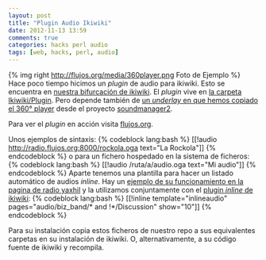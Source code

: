 ```yaml
---
layout: post
title: "Plugin Audio Ikiwiki"
date: 2012-11-13 13:59
comments: true
categories: hacks perl audio
tags: [web, hacks, perl, audio]
---
```

{% img right http://flujos.org/media/360player.png Foto de Ejemplo %}
Hace poco tiempo hicimos un *plugin* de audio para ikiwiki. Esto se encuentra en [nuestra bifurcación de ikiwiki](https://github.com/kyv/ikiwiki). El *plugin* vive en [la carpeta Ikiwiki/Plugin](https://github.com/kyv/ikiwiki/blob/master/IkiWiki/Plugin/audio.pm). Pero depende también de [un *underlay* en que hemos copiado el 360° player](https://github.com/kyv/ikiwiki/tree/master/underlays/360-player/ikiwiki "360° Player") desde el proyecto [soundmanager2](http://www.schillmania.com/projects/soundmanager2/ "SoundManager2").

Para ver el *plugin* en acción visita [flujos.org](http://flujos.org).

Unos ejemplos de sintaxis:
{% codeblock lang:bash %}
[[!audio http://radio.flujos.org:8000/rockola.oga text="La Rockola"]]
{% endcodeblock %}
o para un fichero hospedado en la sistema de ficheros:
{% codeblock lang:bash %}
[[!audio /ruta/a/audio.oga text="Mi audio"]]
{% endcodeblock %}
Aparte tenemos una plantilla para hacer un listado automático de audios *inline*. Hay un [ejemplo de su funcionamiento en la pagina de radio yaxhil](http://yaxhil.flujos.org/audio/biz_band/ "Biz Band") y la utilizamos conjuntamente con el [plugin *inline* de ikiwiki](http://ikiwiki.info/plugins/inline/ "Inline Plugin"):
{% codeblock lang:bash %}
[[!inline  template="inlineaudio" pages="audio/biz_band/* and !*/Discussion" show="10"]]
{% endcodeblock %}
<!-- more -->

Para su instalación copia estos ficheros de nuestro repo a sus equivalentes carpetas en su instalación de ikiwiki. O, alternativamente, a su código fuente de ikiwiki y recompila. 
